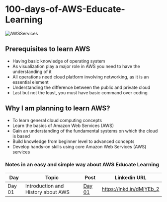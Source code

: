 # 100-days-of-AWS-Educate-Learning

![AWSServices](https://user-images.githubusercontent.com/40186859/176101941-157c3d9c-eba4-483a-beec-88fd307749e9.png)

## Prerequisites to learn AWS
* Having basic knowledge of operating system
* As visualization play a major role in AWS you need to have the understanding of it
* All operations need cloud platform involving networking, as it is an essential element
* Understanding the difference between the public and private cloud
* Last but not the least, you must have basic command over coding

## Why I am planning to learn AWS?
* To learn general cloud computing concepts
* Learn the basics of Amazon Web Services (AWS)
* Gain an understanding of the fundamental systems on which the cloud is based
* Build knowledge from beginner level to advanced concepts
* Develop hands-on skills using core Amazon Web Services (AWS) services

### Notes in an easy and simple way about AWS Educate Learning
| Day                            | Topic       | Post | Linkedin URL|
| -----------------------------  | ----------- |------|-------------|
| Day 01  | Introduction and History about AWS| [Day 01](https://github.com/ghimiresunil/100-days-of-AWS-Educate-Learning/blob/main/Day_01.md)| https://lnkd.in/dMjYEb_2 |
